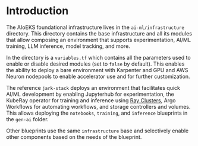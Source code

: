 # Introduction

The AIoEKS foundational infrastructure lives in the `ai-ml/infrastructure` directory. This directory contains the base infrastructure and all its modules that allow composing an environment that supports experimentation, AI/ML training, LLM inference, model tracking, and more. 

In the directory is a `variables.tf` which contains all the parameters used to enable or disable desired modules (set to `false` by default). This enables the ability to deploy a bare environment with Karpenter and GPU and AWS Neuron nodepools to enable accelerator use and for further customization.

The reference `jark-stack` deploys an environment that facilitates quick AI/ML development by enabling Jupyterhub for experimentation, the KubeRay operator for training and inference using [Ray Clusters](https://docs.ray.io/en/latest/cluster/getting-started.html), Argo Workflows for automating workflows, and storage controllers and volumes. This allows deploying the `notebooks`, `training`, and `inference` blueprints in the `gen-ai` folder.   

Other blueprints use the same `infrastructure` base and selectively enable other components based on the needs of the blueprint. 
